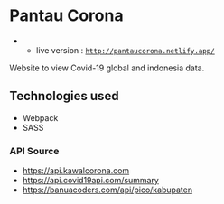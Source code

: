 # Pantau Corona

- - live version : [`http://pantaucorona.netlify.app/`](http://pantaucorona.netlify.app/)

Website to view Covid-19 global and indonesia data.

## Technologies used

- Webpack
- SASS

### API Source

- https://api.kawalcorona.com
- https://api.covid19api.com/summary
- https://banuacoders.com/api/pico/kabupaten
